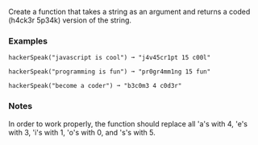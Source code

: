 Create a function that takes a string as an argument and returns a coded (h4ck3r 5p34k) version of the string.


### Examples ###
    hackerSpeak("javascript is cool") ➞ "j4v45cr1pt 15 c00l"

    hackerSpeak("programming is fun") ➞ "pr0gr4mm1ng 15 fun"

    hackerSpeak("become a coder") ➞ "b3c0m3 4 c0d3r"


### Notes ###
In order to work properly, the function should replace all 'a's with 4, 'e's with 3, 'i's with 1, 'o's with 0, and 's's with 5.